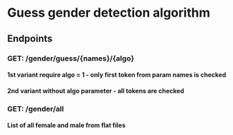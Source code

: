 # Guess gender detection algorithm

## Endpoints

### GET: /gender/guess/{names}/{algo}
#### 1st variant require algo = 1 - only first token from param names is checked
#### 2nd variant without algo parameter - all tokens are checked

### GET: /gender/all
#### List of all female and male from flat files

